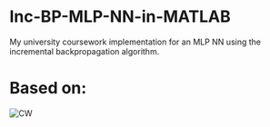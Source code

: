 # Inc-BP-MLP-NN-in-MATLAB
My university coursework implementation for an MLP NN using the incremental backpropagation algorithm.

# Based on:
![CW](https://raw.githubusercontent.com/TalhaMangarah/Inc-BP-MLP-NN-in-MATLAB/master/CW.jpg)
